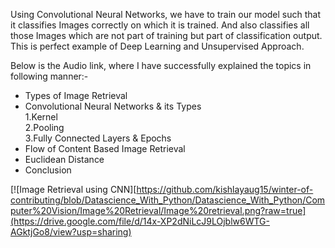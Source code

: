 Using Convolutional Neural Networks, we have to train our model such that it classifies Images correctly on which it is trained. And also classifies all those Images which are not part of training but part of classification output. This is perfect example of Deep Learning and Unsupervised Approach.

Below is the Audio link, where I have successfully explained the topics in following manner:-

- Types of Image Retrieval <br>
- Convolutional Neural Networks & its Types <br>
1.Kernel <br>
2.Pooling <br>
3.Fully Connected Layers & Epochs <br>
- Flow of Content Based Image Retrieval <br>
- Euclidean Distance <br>
- Conclusion <br>

[![Image Retrieval using CNN][https://github.com/kishlayaug15/winter-of-contributing/blob/Datascience_With_Python/Datascience_With_Python/Computer%20Vision/Image%20Retrieval/Image%20retrieval.png?raw=true](https://drive.google.com/file/d/14x-XP2dNiLcJ9LOjblw6WTG-AGktjGo8/view?usp=sharing)
